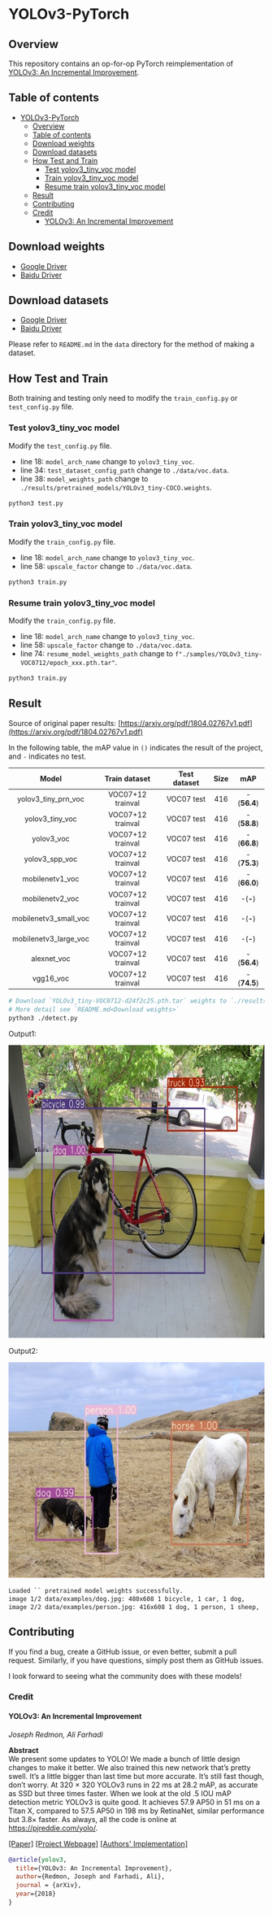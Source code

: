 # YOLOv3-PyTorch

## Overview

This repository contains an op-for-op PyTorch reimplementation
of [YOLOv3: An Incremental Improvement](https://arxiv.org/pdf/1804.02767v1.pdf).

## Table of contents

- [YOLOv3-PyTorch](#yolov3-pytorch)
    - [Overview](#overview)
    - [Table of contents](#table-of-contents)
    - [Download weights](#download-weights)
    - [Download datasets](#download-datasets)
    - [How Test and Train](#how-test-and-train)
        - [Test yolov3_tiny_voc model](#test-yolov3tinyvoc-model)
        - [Train yolov3_tiny_voc model](#train-yolov3tinyvoc-model)
        - [Resume train yolov3_tiny_voc model](#resume-train-yolov3tinyvoc-model)
    - [Result](#result)
    - [Contributing](#contributing)
    - [Credit](#credit)
        - [YOLOv3: An Incremental Improvement](#yolov3--an-incremental-improvement)

## Download weights

- [Google Driver](https://drive.google.com/drive/folders/17ju2HN7Y6pyPK2CC_AqnAfTOe9_3hCQ8?usp=sharing)
- [Baidu Driver](https://pan.baidu.com/s/1yNs4rqIb004-NKEdKBJtYg?pwd=llot)

## Download datasets

- [Google Driver](https://drive.google.com/drive/folders/1xuXk-uvAe-F2m6oxbOQB3DFM573GPN57?usp=share_link)
- [Baidu Driver](https://pan.baidu.com/s/1UsLQvMLbm1uhv-tYTL2q-w?pwd=llot)

Please refer to `README.md` in the `data` directory for the method of making a dataset.

## How Test and Train

Both training and testing only need to modify the `train_config.py` or `test_config.py` file.

### Test yolov3_tiny_voc model

Modify the `test_config.py` file.

- line 18: `model_arch_name` change to `yolov3_tiny_voc`.
- line 34: `test_dataset_config_path` change to `./data/voc.data`.
- line 38: `model_weights_path` change to `./results/pretrained_models/YOLOv3_tiny-COCO.weights`.

```bash
python3 test.py
```

### Train yolov3_tiny_voc model

Modify the `train_config.py` file.

- line 18: `model_arch_name` change to `yolov3_tiny_voc`.
- line 58: `upscale_factor` change to `./data/voc.data`.

```bash
python3 train.py
```

### Resume train yolov3_tiny_voc model

Modify the `train_config.py` file.

- line 18: `model_arch_name` change to `yolov3_tiny_voc`.
- line 58: `upscale_factor` change to `./data/voc.data`.
- line 74: `resume_model_weights_path` change to `f"./samples/YOLOv3_tiny-VOC0712/epoch_xxx.pth.tar"`.

```bash
python3 train.py
```

## Result

Source of original paper results: [https://arxiv.org/pdf/1804.02767v1.pdf](https://arxiv.org/pdf/1804.02767v1.pdf)

In the following table, the mAP value in `()` indicates the result of the project, and `-` indicates no test.

|         Model         |   Train dataset   | Test dataset | Size |     mAP     | 
|:---------------------:|:-----------------:|:------------:|:----:|:-----------:|
|  yolov3_tiny_prn_voc  | VOC07+12 trainval |  VOC07 test  | 416  | -(**56.4**) |
|    yolov3_tiny_voc    | VOC07+12 trainval |  VOC07 test  | 416  | -(**58.8**) |
|      yolov3_voc       | VOC07+12 trainval |  VOC07 test  | 416  | -(**66.8**) |
|    yolov3_spp_voc     | VOC07+12 trainval |  VOC07 test  | 416  | -(**75.3**) |
|    mobilenetv1_voc    | VOC07+12 trainval |  VOC07 test  | 416  | -(**66.0**) |
|    mobilenetv2_voc    | VOC07+12 trainval |  VOC07 test  | 416  |  -(**-**)   |
| mobilenetv3_small_voc | VOC07+12 trainval |  VOC07 test  | 416  |  -(**-**)   |
| mobilenetv3_large_voc | VOC07+12 trainval |  VOC07 test  | 416  |  -(**-**)   |
|      alexnet_voc      | VOC07+12 trainval |  VOC07 test  | 416  | -(**56.4**) |
|       vgg16_voc       | VOC07+12 trainval |  VOC07 test  | 416  | -(**74.5**) |

```bash
# Download `YOLOv3_tiny-VOC0712-d24f2c25.pth.tar` weights to `./results/pretrained_models`
# More detail see `README.md<Download weights>`
python3 ./detect.py
```

Output1:

<span align="center"><img width="768" height="576" src="figure/dog.jpg"/></span>

Output2:

<span align="center"><img width="640" height="424" src="figure/person.jpg"/></span>

```text
Loaded `` pretrained model weights successfully.
image 1/2 data/examples/dog.jpg: 480x608 1 bicycle, 1 car, 1 dog, 
image 2/2 data/examples/person.jpg: 416x608 1 dog, 1 person, 1 sheep,
```

## Contributing

If you find a bug, create a GitHub issue, or even better, submit a pull request. Similarly, if you have questions,
simply post them as GitHub issues.

I look forward to seeing what the community does with these models!

### Credit

#### YOLOv3: An Incremental Improvement

_Joseph Redmon, Ali Farhadi_ <br>

**Abstract** <br>
We present some updates to YOLO! We made a bunch of little design changes to make it better. We also trained
this new network that’s pretty swell. It’s a little bigger than last time but more accurate. It’s still fast though,
don’t worry. At 320 × 320 YOLOv3 runs in 22 ms at 28.2 mAP, as accurate as SSD but three times faster. When we look at
the old .5 IOU mAP detection metric YOLOv3 is quite good. It achieves 57.9 AP50 in 51 ms on a Titan X, compared to 57.5
AP50 in 198 ms by RetinaNet, similar performance but 3.8× faster. As always, all the code is online
at https://pjreddie.com/yolo/.

[[Paper]](https://pjreddie.com/media/files/papers/YOLOv3.pdf) [[Project Webpage]](https://pjreddie.com/darknet/yolo/) [[Authors' Implementation]](https://github.com/pjreddie/darknet)

```bibtex
@article{yolov3,
  title={YOLOv3: An Incremental Improvement},
  author={Redmon, Joseph and Farhadi, Ali},
  journal = {arXiv},
  year={2018}
}
```
